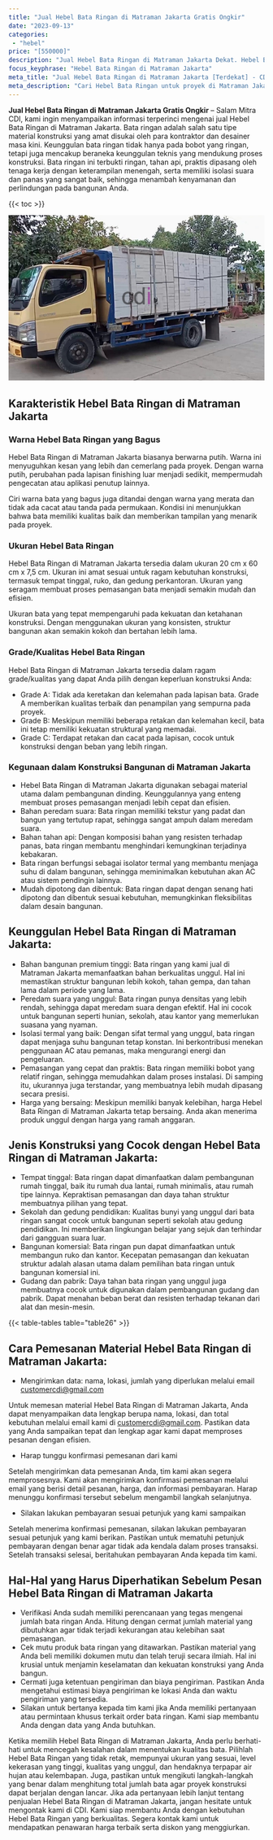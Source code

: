 ```yaml
---
title: "Jual Hebel Bata Ringan di Matraman Jakarta Gratis Ongkir"
date: "2023-09-13"
categories:
 - "hebel"
price: "[550000]"
description: "Jual Hebel Bata Ringan di Matraman Jakarta Dekat. Hebel Bata Ringan ini sering dipakai dalam proyek pembangunan sebagai bahan bangunan yang tahan lama dan awet. Kontak kami untuk mendapatkan informasi lebih lanjut."
focus_keyphrase: "Hebel Bata Ringan di Matraman Jakarta"
meta_title: "Jual Hebel Bata Ringan di Matraman Jakarta [Terdekat] - CDI"
meta_description: "Cari Hebel Bata Ringan untuk proyek di Matraman Jakarta? Kami memiliki Hebel Bata Ringan berkualitas untuk bahan bangunan dinding. Segera dapatkan penawaran terbaik."
---
```


**Jual Hebel Bata Ringan di Matraman Jakarta Gratis Ongkir** – Salam Mitra CDI, kami ingin menyampaikan informasi terperinci mengenai jual Hebel Bata Ringan di Matraman Jakarta. Bata ringan adalah salah satu tipe material konstruksi yang amat disukai oleh para kontraktor dan desainer masa kini. Keunggulan bata ringan tidak hanya pada bobot yang ringan, tetapi juga mencakup beraneka keunggulan teknis yang mendukung proses konstruksi. Bata ringan ini terbukti ringan, tahan api, praktis dipasang oleh tenaga kerja dengan keterampilan menengah, serta memiliki isolasi suara dan panas yang sangat baik, sehingga menambah kenyamanan dan perlindungan pada bangunan Anda.

{{< toc >}}

![Jual Hebel Bata Ringan di Matraman Jakarta Gratis Ongkir](/images/hebel/hebel-bataringan-27.jpg)

## Karakteristik Hebel Bata Ringan di Matraman Jakarta

### Warna Hebel Bata Ringan yang Bagus

Hebel Bata Ringan di Matraman Jakarta biasanya berwarna putih. Warna ini menyuguhkan kesan yang lebih dan cemerlang pada proyek. Dengan warna putih, perubahan pada lapisan finishing luar menjadi sedikit, mempermudah pengecatan atau aplikasi penutup lainnya.

Ciri warna bata yang bagus juga ditandai dengan warna yang merata dan tidak ada cacat atau tanda pada permukaan. Kondisi ini menunjukkan bahwa bata memiliki kualitas baik dan memberikan tampilan yang menarik pada proyek.

### Ukuran Hebel Bata Ringan

Hebel Bata Ringan di Matraman Jakarta tersedia dalam ukuran 20 cm x 60 cm x 7,5 cm. Ukuran ini amat sesuai untuk ragam kebutuhan konstruksi, termasuk tempat tinggal, ruko, dan gedung perkantoran. Ukuran yang seragam membuat proses pemasangan bata menjadi semakin mudah dan efisien.

Ukuran bata yang tepat mempengaruhi pada kekuatan dan ketahanan konstruksi. Dengan menggunakan ukuran yang konsisten, struktur bangunan akan semakin kokoh dan bertahan lebih lama.

### Grade/Kualitas Hebel Bata Ringan

Hebel Bata Ringan di Matraman Jakarta tersedia dalam ragam grade/kualitas yang dapat Anda pilih dengan keperluan konstruksi Anda:

*   Grade A: Tidak ada keretakan dan kelemahan pada lapisan bata. Grade A memberikan kualitas terbaik dan penampilan yang sempurna pada proyek.
*   Grade B: Meskipun memiliki beberapa retakan dan kelemahan kecil, bata ini tetap memiliki kekuatan struktural yang memadai.
*   Grade C: Terdapat retakan dan cacat pada lapisan, cocok untuk konstruksi dengan beban yang lebih ringan.

### Kegunaan dalam Konstruksi Bangunan di Matraman Jakarta

*   Hebel Bata Ringan di Matraman Jakarta digunakan sebagai material utama dalam pembangunan dinding. Keunggulannya yang enteng membuat proses pemasangan menjadi lebih cepat dan efisien.
*   Bahan peredam suara: Bata ringan memiliki tekstur yang padat dan bangun yang tertutup rapat, sehingga sangat ampuh dalam meredam suara.
*   Bahan tahan api: Dengan komposisi bahan yang resisten terhadap panas, bata ringan membantu menghindari kemungkinan terjadinya kebakaran.
*   Bata ringan berfungsi sebagai isolator termal yang membantu menjaga suhu di dalam bangunan, sehingga meminimalkan kebutuhan akan AC atau sistem pendingin lainnya.
*   Mudah dipotong dan dibentuk: Bata ringan dapat dengan senang hati dipotong dan dibentuk sesuai kebutuhan, memungkinkan fleksibilitas dalam desain bangunan.

## Keunggulan Hebel Bata Ringan di Matraman Jakarta:

*   Bahan bangunan premium tinggi: Bata ringan yang kami jual di Matraman Jakarta memanfaatkan bahan berkualitas unggul. Hal ini memastikan struktur bangunan lebih kokoh, tahan gempa, dan tahan lama dalam periode yang lama.
*   Peredam suara yang unggul: Bata ringan punya densitas yang lebih rendah, sehingga dapat meredam suara dengan efektif. Hal ini cocok untuk bangunan seperti hunian, sekolah, atau kantor yang memerlukan suasana yang nyaman.
*   Isolasi termal yang baik: Dengan sifat termal yang unggul, bata ringan dapat menjaga suhu bangunan tetap konstan. Ini berkontribusi menekan penggunaan AC atau pemanas, maka mengurangi energi dan pengeluaran.
*   Pemasangan yang cepat dan praktis: Bata ringan memiliki bobot yang relatif ringan, sehingga memudahkan dalam proses instalasi. Di samping itu, ukurannya juga terstandar, yang membuatnya lebih mudah dipasang secara presisi.
*   Harga yang bersaing: Meskipun memiliki banyak kelebihan, harga Hebel Bata Ringan di Matraman Jakarta tetap bersaing. Anda akan menerima produk unggul dengan harga yang ramah anggaran.

## Jenis Konstruksi yang Cocok dengan Hebel Bata Ringan di Matraman Jakarta:

*   Tempat tinggal: Bata ringan dapat dimanfaatkan dalam pembangunan rumah tinggal, baik itu rumah dua lantai, rumah minimalis, atau rumah tipe lainnya. Kepraktisan pemasangan dan daya tahan struktur membuatnya pilihan yang tepat.
*   Sekolah dan gedung pendidikan: Kualitas bunyi yang unggul dari bata ringan sangat cocok untuk bangunan seperti sekolah atau gedung pendidikan. Ini memberikan lingkungan belajar yang sejuk dan terhindar dari gangguan suara luar.
*   Bangunan komersial: Bata ringan pun dapat dimanfaatkan untuk membangun ruko dan kantor. Kecepatan pemasangan dan kekuatan struktur adalah alasan utama dalam pemilihan bata ringan untuk bangunan komersial ini.
*   Gudang dan pabrik: Daya tahan bata ringan yang unggul juga membuatnya cocok untuk digunakan dalam pembangunan gudang dan pabrik. Dapat menahan beban berat dan resisten terhadap tekanan dari alat dan mesin-mesin.

{{< table-tables table="table26" >}}

## Cara Pemesanan Material Hebel Bata Ringan di Matraman Jakarta:

*   Mengirimkan data: nama, lokasi, jumlah yang diperlukan melalui email customercdi@gmail.com

Untuk memesan material Hebel Bata Ringan di Matraman Jakarta, Anda dapat menyampaikan data lengkap berupa nama, lokasi, dan total kebutuhan melalui email kami di customercdi@gmail.com. Pastikan data yang Anda sampaikan tepat dan lengkap agar kami dapat memproses pesanan dengan efisien.
*   Harap tunggu konfirmasi pemesanan dari kami

Setelah mengirimkan data pemesanan Anda, tim kami akan segera memprosesnya. Kami akan mengirimkan konfirmasi pemesanan melalui email yang berisi detail pesanan, harga, dan informasi pembayaran. Harap menunggu konfirmasi tersebut sebelum mengambil langkah selanjutnya.
*   Silakan lakukan pembayaran sesuai petunjuk yang kami sampaikan

Setelah menerima konfirmasi pemesanan, silakan lakukan pembayaran sesuai petunjuk yang kami berikan. Pastikan untuk mematuhi petunjuk pembayaran dengan benar agar tidak ada kendala dalam proses transaksi. Setelah transaksi selesai, beritahukan pembayaran Anda kepada tim kami.

## Hal-Hal yang Harus Diperhatikan Sebelum Pesan Hebel Bata Ringan di Matraman Jakarta

*   Verifikasi Anda sudah memiliki perencanaan yang tegas mengenai jumlah bata ringan Anda. Hitung dengan cermat jumlah material yang dibutuhkan agar tidak terjadi kekurangan atau kelebihan saat pemasangan.
*   Cek mutu produk bata ringan yang ditawarkan. Pastikan material yang Anda beli memiliki dokumen mutu dan telah teruji secara ilmiah. Hal ini krusial untuk menjamin keselamatan dan kekuatan konstruksi yang Anda bangun.
*   Cermati juga ketentuan pengiriman dan biaya pengiriman. Pastikan Anda mengetahui estimasi biaya pengiriman ke lokasi Anda dan waktu pengiriman yang tersedia.
*   Silakan untuk bertanya kepada tim kami jika Anda memiliki pertanyaan atau permintaan khusus terkait order bata ringan. Kami siap membantu Anda dengan data yang Anda butuhkan.

Ketika memilih Hebel Bata Ringan di Matraman Jakarta, Anda perlu berhati-hati untuk mencegah kesalahan dalam menentukan kualitas bata. Pilihlah Hebel Bata Ringan yang tidak retak, mempunyai ukuran yang sesuai, level kekerasan yang tinggi, kualitas yang unggul, dan hendaknya terpapar air hujan atau kelembapan. Juga, pastikan untuk mengikuti langkah-langkah yang benar dalam menghitung total jumlah bata agar proyek konstruksi dapat berjalan dengan lancar. Jika ada pertanyaan lebih lanjut tentang penjualan Hebel Bata Ringan di Matraman Jakarta, jangan hesitate untuk mengontak kami di CDI. Kami siap membantu Anda dengan kebutuhan Hebel Bata Ringan yang berkualitas. Segera kontak kami untuk mendapatkan penawaran harga terbaik serta diskon yang menggiurkan.